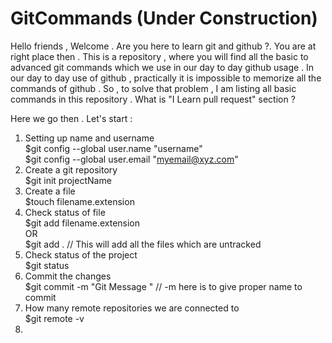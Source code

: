 # GitCommands (Under Construction)
Hello friends , 
Welcome . Are you here to learn git and github ?. You are at right place then . 
This is a repository , where you will find all the basic to advanced git 
commands which we use in our day to day github usage . 
In our day to day use of github , practically it is impossible to memorize 
all the commands of github . So , to solve that problem , I am listing all 
basic commands in this repository . 
What is "I Learn pull request" section ?

Here we go then . 
Let's start : <br>
1) Setting up name and username<br> 
	$git config --global user.name "username" <br>
	$git config --global user.email "myemail@xyz.com" <br>
2) Create a git repository <br>
	$git init projectName<br>
3) Create a file <br>
	$touch filename.extension<br> 
4) Check status of file <br>
	$git add filename.extension<br>
	OR <br>
	$git add .  // This will add all the files which are untracked<br> 
5) Check status of the project <br>
	$git status  <br>
6) Commit the changes<br> 
	$git commit -m "Git Message " // -m here is to give proper name to commit<br>
7) How many remote repositories we are connected to <br>
	$git remote -v <br>
8) 